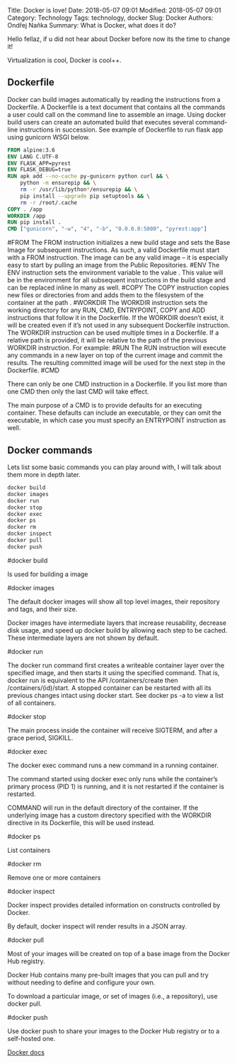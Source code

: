 Title: Docker is love!
Date: 2018-05-07 09:01
Modified: 2018-05-07 09:01
Category: Technology
Tags: technology, docker
Slug: Docker
Authors: Ondřej Naňka
Summary: What is Docker, what does it do?


Hello fellaz, if u did not hear about Docker before now its the time to change it!

Virtualization is cool, Docker is cool++. 

## Dockerfile

Docker can build images automatically by reading the instructions from a Dockerfile. A Dockerfile is a text document that contains all the commands a user could call on the command line to assemble an image. Using docker build users can create an automated build that executes several command-line instructions in succession. See example of Dockerfile to run flask app using gunicorn WSGI below.

```Dockerfile
FROM alpine:3.6
ENV LANG C.UTF-8
ENV FLASK_APP=pyrest
ENV FLASK_DEBUG=true
RUN apk add --no-cache py-gunicorn python curl && \
    python -m ensurepip && \
    rm -r /usr/lib/python*/ensurepip && \
    pip install --upgrade pip setuptools && \
    rm -r /root/.cache
COPY . /app
WORKDIR /app
RUN pip install .
CMD ["gunicorn", "-w", "4", "-b", "0.0.0.0:5000", "pyrest:app"]
```

#FROM 
The FROM instruction initializes a new build stage and sets the Base Image for subsequent instructions. As such, a valid Dockerfile must start with a FROM instruction. The image can be any valid image – it is especially easy to start by pulling an image from the Public Repositories.
#ENV
The ENV instruction sets the environment variable <key> to the value <value>. This value will be in the environment for all subsequent instructions in the build stage and can be replaced inline in many as well.
#COPY
The COPY instruction copies new files or directories from <src> and adds them to the filesystem of the container at the path <dest>.
#WORKDIR
The WORKDIR instruction sets the working directory for any RUN, CMD, ENTRYPOINT, COPY and ADD instructions that follow it in the Dockerfile. If the WORKDIR doesn’t exist, it will be created even if it’s not used in any subsequent Dockerfile instruction.
The WORKDIR instruction can be used multiple times in a Dockerfile. If a relative path is provided, it will be relative to the path of the previous WORKDIR instruction. For example:
#RUN
The RUN instruction will execute any commands in a new layer on top of the current image and commit the results. The resulting committed image will be used for the next step in the Dockerfile.
#CMD

There can only be one CMD instruction in a Dockerfile. If you list more than one CMD then only the last CMD will take effect.

The main purpose of a CMD is to provide defaults for an executing container. These defaults can include an executable, or they can omit the executable, in which case you must specify an ENTRYPOINT instruction as well.

## Docker commands

Lets list some basic commands you can play around with, I will talk about them more in depth later.

```bash
docker build
docker images 
docker run
docker stop
docker exec
docker ps
docker rm
docker inspect
docker pull 
docker push
```

#docker build

Is used for building a image

#docker images

The default docker images will show all top level images, their repository and tags, and their size.

Docker images have intermediate layers that increase reusability, decrease disk usage, and speed up docker build by allowing each step to be cached. These intermediate layers are not shown by default.

#docker run

The docker run command first creates a writeable container layer over the specified image, and then starts it using the specified command. That is, docker run is equivalent to the API /containers/create then /containers/(id)/start. A stopped container can be restarted with all its previous changes intact using docker start. See docker ps -a to view a list of all containers.

#docker stop

The main process inside the container will receive SIGTERM, and after a grace period, SIGKILL.

#docker exec

The docker exec command runs a new command in a running container.

The command started using docker exec only runs while the container’s primary process (PID 1) is running, and it is not restarted if the container is restarted.

COMMAND will run in the default directory of the container. If the underlying image has a custom directory specified with the WORKDIR directive in its Dockerfile, this will be used instead.

#docker ps

List containers

#docker rm

Remove one or more containers

#docker inspect 

Docker inspect provides detailed information on constructs controlled by Docker.

By default, docker inspect will render results in a JSON array.

#docker pull

Most of your images will be created on top of a base image from the Docker Hub registry.

Docker Hub contains many pre-built images that you can pull and try without needing to define and configure your own.

To download a particular image, or set of images (i.e., a repository), use docker pull.

#docker push

Use docker push to share your images to the Docker Hub registry or to a self-hosted one.

[Docker docs](https://docs.docker.com/install/overview/)

